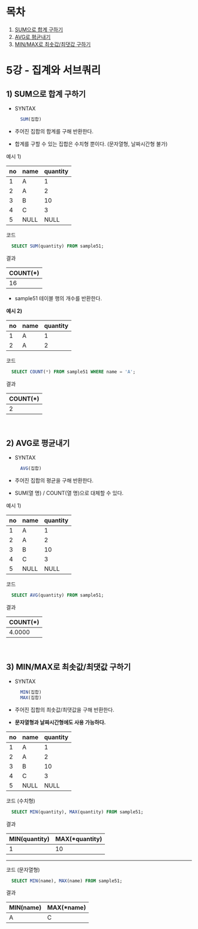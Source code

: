 # 목차

1. [SUM으로 합계 구하기](#1-sum으로-합계-구하기)
2. [AVG로 평균내기](#2-avg로-평균내기)
3. [MIN/MAX로 최솟값/최댓값 구하기](#3-minmax로-최솟값최댓값-구하기)

# 5강 - 집계와 서브쿼리

## 1) SUM으로 합계 구하기
- SYNTAX
  ```SQL
    SUM(집합)
  ```

- 주어진 집합의 합계를 구해 반환한다.
- 합계를 구할 수 있는 집합은 수치형 뿐이다. (문자열형, 날짜시간형 불가)

예시 1)

| no  | name | quantity |
|-----|------|----------|
| 1   | A    | 1        |
| 2   | A    | 2        |
| 3   | B    | 10       |
| 4   | C    | 3        |
| 5   | NULL | NULL     |

코드
```SQL
  SELECT SUM(quantity) FROM sample51;
```

결과

| COUNT(*) |
|----------|
| 16       |

- sample51 테이블 행의 개수를 반환한다.

**예시 2)**

| no  | name | quantity |
|-----|------|----------|
| 1   | A    | 1        |
| 2   | A    | 2        |

코드
```SQL
  SELECT COUNT(*) FROM sample51 WHERE name = 'A';
```

결과

| COUNT(*) |
|----------|
| 2        |


<br/>

## 2) AVG로 평균내기
- SYNTAX
  ```SQL
    AVG(집합)
  ```

- 주어진 집합의 평균을 구해 반환한다.
- SUM(열 명) / COUNT(열 명)으로 대체할 수 있다.

예시 1)

| no  | name | quantity |
|-----|------|----------|
| 1   | A    | 1        |
| 2   | A    | 2        |
| 3   | B    | 10       |
| 4   | C    | 3        |
| 5   | NULL | NULL     |

코드
```SQL
  SELECT AVG(quantity) FROM sample51;
```

결과

| COUNT(*) |
|----------|
| 4.0000   |

<br/>

## 3) MIN/MAX로 최솟값/최댓값 구하기
- SYNTAX
  ```SQL
    MIN(집합)
    MAX(집합)
  ```

- 주어진 집합의 최솟값/최댓값을 구해 반환한다.
- **문자열형과 날짜시간형에도 사용 가능하다.**


| no  | name | quantity |
|-----|------|----------|
| 1   | A    | 1        |
| 2   | A    | 2        |
| 3   | B    | 10       |
| 4   | C    | 3        |
| 5   | NULL | NULL     |


코드 (수치형)
```SQL
  SELECT MIN(quantity), MAX(quantity) FROM sample51;
```

결과

| MIN(quantity) | MAX(*quantity) |
|---------------|----------------|
| 1             | 10             |

---
코드 (문자열형)
```SQL
  SELECT MIN(name), MAX(name) FROM sample51;
```

결과

| MIN(name) | MAX(*name) |
|-----------|------------|
| A         | C          |

<br/>
